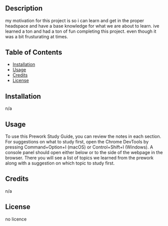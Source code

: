 # <prework study guide>

## Description

my motivation for this project is so i can learn and get in the proper headspace and have a base knowledge for what we are about to learn. ive learned a ton and had a ton of fun completing this project. even though it was a bit frusturating at times.

## Table of Contents

- [Installation](#installation)
- [Usage](#usage)
- [Credits](#credits)
- [License](#license)

## Installation

n/a

## Usage

To use this Prework Study Guide, you can review the notes in each section. For suggestions on what to study first, open the Chrome DevTools by pressing Command+Option+I (macOS) or Control+Shift+I (Windows). A console panel should open either below or to the side of the webpage in the browser. There you will see a list of topics we learned from the prework along with a suggestion on which topic to study first.

## Credits

n/a

## License

no licence